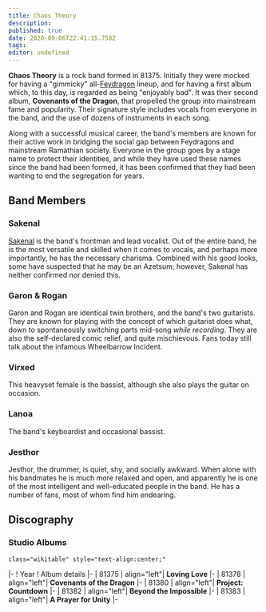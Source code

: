 ```yaml
---
title: Chaos Theory
description: 
published: true
date: 2020-09-06T22:41:15.758Z
tags: 
editor: undefined
---
```


**Chaos Theory** is a rock band formed in 81375. Initially they were mocked for having a "gimmicky" all-[Feydragon](/species/feydragon "wikilink") lineup, and for having a first album which, to this day, is regarded as being "enjoyably bad". It was their second album, **Covenants of the Dragon**, that propelled the group into mainstream fame and popularity. Their signature style includes vocals from everyone in the band, and the use of dozens of instruments in each song.

Along with a successful musical career, the band's members are known for their active work in bridging the social gap between Feydragons and mainstream Ramathian society. Everyone in the group goes by a stage name to protect their identities, and while they have used these names since the band had been formed, it has been confirmed that they had been wanting to end the segregation for years.

Band Members
------------

### Sakenal

[Sakenal](/pop-culture-figures/sakenal "wikilink") is the band's frontman and lead vocalist. Out of the entire band, he is the most versatile and skilled when it comes to vocals, and perhaps more importantly, he has the necessary charisma. Combined with his good looks, some have suspected that he may be an Azetsum; however, Sakenal has neither confirmed nor denied this.

### Garon & Rogan

Garon and Rogan are identical twin brothers, and the band's two guitarists. They are known for playing with the concept of which guitarist does what, down to spontaneously switching parts mid-song *while recording*. They are also the self-declared comic relief, and quite mischievous. Fans today still talk about the infamous Wheelbarrow Incident.

### Virxed

This heavyset female is the bassist, although she also plays the guitar on occasion.

### Lanoa

The band's keyboardist and occasional bassist.

### Jesthor

Jesthor, the drummer, is quiet, shy, and socially awkward. When alone with his bandmates he is much more relaxed and open, and apparently he is one of the most intelligent and well-educated people in the band. He has a number of fans, most of whom find him endearing.

Discography
-----------

### Studio Albums

`class="wikitable" style="text-align:center;"`

|- ! Year ! Album details |- | 81375 | align="left"| **Loving Love** |- | 81378 | align="left"| **Covenants of the Dragon** |- | 81380 | align="left"| **Project: Countdown** |- | 81382 | align="left"| **Beyond the Impossible** |- | 81383 | align="left"| **A Prayer for Unity** |-
